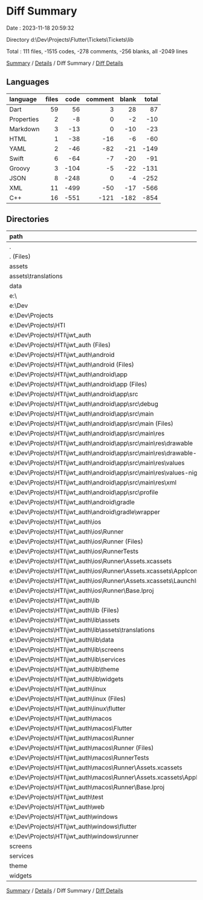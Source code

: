 # Diff Summary

Date : 2023-11-18 20:59:32

Directory d:\\Dev\\Projects\\Flutter\\Tickets\\Tickets\\lib

Total : 111 files,  -1515 codes, -278 comments, -256 blanks, all -2049 lines

[Summary](results.md) / [Details](details.md) / Diff Summary / [Diff Details](diff-details.md)

## Languages
| language | files | code | comment | blank | total |
| :--- | ---: | ---: | ---: | ---: | ---: |
| Dart | 59 | 56 | 3 | 28 | 87 |
| Properties | 2 | -8 | 0 | -2 | -10 |
| Markdown | 3 | -13 | 0 | -10 | -23 |
| HTML | 1 | -38 | -16 | -6 | -60 |
| YAML | 2 | -46 | -82 | -21 | -149 |
| Swift | 6 | -64 | -7 | -20 | -91 |
| Groovy | 3 | -104 | -5 | -22 | -131 |
| JSON | 8 | -248 | 0 | -4 | -252 |
| XML | 11 | -499 | -50 | -17 | -566 |
| C++ | 16 | -551 | -121 | -182 | -854 |

## Directories
| path | files | code | comment | blank | total |
| :--- | ---: | ---: | ---: | ---: | ---: |
| . | 32 | 2,742 | 60 | 248 | 3,050 |
| . (Files) | 1 | 24 | 0 | 4 | 28 |
| assets | 2 | 14 | 0 | 2 | 16 |
| assets\\translations | 2 | 14 | 0 | 2 | 16 |
| data | 10 | 208 | 10 | 46 | 264 |
| e:\\ | 79 | -4,257 | -338 | -504 | -5,099 |
| e:\\Dev | 79 | -4,257 | -338 | -504 | -5,099 |
| e:\\Dev\\Projects | 79 | -4,257 | -338 | -504 | -5,099 |
| e:\\Dev\\Projects\\HTI | 79 | -4,257 | -338 | -504 | -5,099 |
| e:\\Dev\\Projects\\HTI\\jwt_auth | 79 | -4,257 | -338 | -504 | -5,099 |
| e:\\Dev\\Projects\\HTI\\jwt_auth (Files) | 4 | -56 | -82 | -29 | -167 |
| e:\\Dev\\Projects\\HTI\\jwt_auth\\android | 13 | -207 | -53 | -38 | -298 |
| e:\\Dev\\Projects\\HTI\\jwt_auth\\android (Files) | 3 | -56 | 0 | -11 | -67 |
| e:\\Dev\\Projects\\HTI\\jwt_auth\\android\\app | 9 | -146 | -53 | -26 | -225 |
| e:\\Dev\\Projects\\HTI\\jwt_auth\\android\\app (Files) | 1 | -51 | -5 | -12 | -68 |
| e:\\Dev\\Projects\\HTI\\jwt_auth\\android\\app\\src | 8 | -95 | -48 | -14 | -157 |
| e:\\Dev\\Projects\\HTI\\jwt_auth\\android\\app\\src\\debug | 1 | -6 | -4 | -2 | -12 |
| e:\\Dev\\Projects\\HTI\\jwt_auth\\android\\app\\src\\main | 6 | -84 | -40 | -10 | -134 |
| e:\\Dev\\Projects\\HTI\\jwt_auth\\android\\app\\src\\main (Files) | 1 | -54 | -8 | -4 | -66 |
| e:\\Dev\\Projects\\HTI\\jwt_auth\\android\\app\\src\\main\\res | 5 | -30 | -32 | -6 | -68 |
| e:\\Dev\\Projects\\HTI\\jwt_auth\\android\\app\\src\\main\\res\\drawable | 1 | -4 | -7 | -2 | -13 |
| e:\\Dev\\Projects\\HTI\\jwt_auth\\android\\app\\src\\main\\res\\drawable-v21 | 1 | -4 | -7 | -2 | -13 |
| e:\\Dev\\Projects\\HTI\\jwt_auth\\android\\app\\src\\main\\res\\values | 1 | -9 | -9 | -1 | -19 |
| e:\\Dev\\Projects\\HTI\\jwt_auth\\android\\app\\src\\main\\res\\values-night | 1 | -9 | -9 | -1 | -19 |
| e:\\Dev\\Projects\\HTI\\jwt_auth\\android\\app\\src\\main\\res\\xml | 1 | -4 | 0 | 0 | -4 |
| e:\\Dev\\Projects\\HTI\\jwt_auth\\android\\app\\src\\profile | 1 | -5 | -4 | -2 | -11 |
| e:\\Dev\\Projects\\HTI\\jwt_auth\\android\\gradle | 1 | -5 | 0 | -1 | -6 |
| e:\\Dev\\Projects\\HTI\\jwt_auth\\android\\gradle\\wrapper | 1 | -5 | 0 | -1 | -6 |
| e:\\Dev\\Projects\\HTI\\jwt_auth\\ios | 8 | -229 | -4 | -13 | -246 |
| e:\\Dev\\Projects\\HTI\\jwt_auth\\ios\\Runner | 7 | -222 | -2 | -9 | -233 |
| e:\\Dev\\Projects\\HTI\\jwt_auth\\ios\\Runner (Files) | 2 | -13 | 0 | -3 | -16 |
| e:\\Dev\\Projects\\HTI\\jwt_auth\\ios\\RunnerTests | 1 | -7 | -2 | -4 | -13 |
| e:\\Dev\\Projects\\HTI\\jwt_auth\\ios\\Runner\\Assets.xcassets | 3 | -148 | 0 | -4 | -152 |
| e:\\Dev\\Projects\\HTI\\jwt_auth\\ios\\Runner\\Assets.xcassets\\AppIcon.appiconset | 1 | -122 | 0 | -1 | -123 |
| e:\\Dev\\Projects\\HTI\\jwt_auth\\ios\\Runner\\Assets.xcassets\\LaunchImage.imageset | 2 | -26 | 0 | -3 | -29 |
| e:\\Dev\\Projects\\HTI\\jwt_auth\\ios\\Runner\\Base.lproj | 2 | -61 | -2 | -2 | -65 |
| e:\\Dev\\Projects\\HTI\\jwt_auth\\lib | 30 | -2,672 | -47 | -214 | -2,933 |
| e:\\Dev\\Projects\\HTI\\jwt_auth\\lib (Files) | 1 | -22 | 0 | -4 | -26 |
| e:\\Dev\\Projects\\HTI\\jwt_auth\\lib\\assets | 2 | -14 | 0 | -2 | -16 |
| e:\\Dev\\Projects\\HTI\\jwt_auth\\lib\\assets\\translations | 2 | -14 | 0 | -2 | -16 |
| e:\\Dev\\Projects\\HTI\\jwt_auth\\lib\\data | 10 | -207 | -10 | -44 | -261 |
| e:\\Dev\\Projects\\HTI\\jwt_auth\\lib\\screens | 5 | -1,496 | -24 | -78 | -1,598 |
| e:\\Dev\\Projects\\HTI\\jwt_auth\\lib\\services | 4 | -422 | -9 | -56 | -487 |
| e:\\Dev\\Projects\\HTI\\jwt_auth\\lib\\theme | 3 | -18 | -1 | -5 | -24 |
| e:\\Dev\\Projects\\HTI\\jwt_auth\\lib\\widgets | 5 | -493 | -3 | -25 | -521 |
| e:\\Dev\\Projects\\HTI\\jwt_auth\\linux | 5 | -102 | -27 | -38 | -167 |
| e:\\Dev\\Projects\\HTI\\jwt_auth\\linux (Files) | 3 | -86 | -18 | -27 | -131 |
| e:\\Dev\\Projects\\HTI\\jwt_auth\\linux\\flutter | 2 | -16 | -9 | -11 | -36 |
| e:\\Dev\\Projects\\HTI\\jwt_auth\\macos | 6 | -456 | -5 | -16 | -477 |
| e:\\Dev\\Projects\\HTI\\jwt_auth\\macos\\Flutter | 1 | -18 | -3 | -4 | -25 |
| e:\\Dev\\Projects\\HTI\\jwt_auth\\macos\\Runner | 4 | -431 | 0 | -8 | -439 |
| e:\\Dev\\Projects\\HTI\\jwt_auth\\macos\\Runner (Files) | 2 | -20 | 0 | -6 | -26 |
| e:\\Dev\\Projects\\HTI\\jwt_auth\\macos\\RunnerTests | 1 | -7 | -2 | -4 | -13 |
| e:\\Dev\\Projects\\HTI\\jwt_auth\\macos\\Runner\\Assets.xcassets | 1 | -68 | 0 | -1 | -69 |
| e:\\Dev\\Projects\\HTI\\jwt_auth\\macos\\Runner\\Assets.xcassets\\AppIcon.appiconset | 1 | -68 | 0 | -1 | -69 |
| e:\\Dev\\Projects\\HTI\\jwt_auth\\macos\\Runner\\Base.lproj | 1 | -343 | 0 | -1 | -344 |
| e:\\Dev\\Projects\\HTI\\jwt_auth\\test | 1 | -14 | -10 | -6 | -30 |
| e:\\Dev\\Projects\\HTI\\jwt_auth\\web | 2 | -73 | -16 | -7 | -96 |
| e:\\Dev\\Projects\\HTI\\jwt_auth\\windows | 10 | -448 | -94 | -143 | -685 |
| e:\\Dev\\Projects\\HTI\\jwt_auth\\windows\\flutter | 2 | -20 | -9 | -11 | -40 |
| e:\\Dev\\Projects\\HTI\\jwt_auth\\windows\\runner | 8 | -428 | -85 | -132 | -645 |
| screens | 4 | 1,429 | 23 | 79 | 1,531 |
| services | 5 | 423 | 21 | 65 | 509 |
| theme | 3 | 18 | 1 | 5 | 24 |
| widgets | 7 | 626 | 5 | 47 | 678 |

[Summary](results.md) / [Details](details.md) / Diff Summary / [Diff Details](diff-details.md)